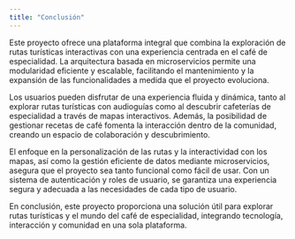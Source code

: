 ```yaml
---
title: "Conclusión"
---
```


Este proyecto ofrece una plataforma integral que combina la exploración de rutas turísticas interactivas con una experiencia centrada en el café de especialidad. La arquitectura basada en microservicios permite una modularidad eficiente y escalable, facilitando el mantenimiento y la expansión de las funcionalidades a medida que el proyecto evoluciona.

Los usuarios pueden disfrutar de una experiencia fluida y dinámica, tanto al explorar rutas turísticas con audioguías como al descubrir cafeterías de especialidad a través de mapas interactivos. Además, la posibilidad de gestionar recetas de café fomenta la interacción dentro de la comunidad, creando un espacio de colaboración y descubrimiento.

El enfoque en la personalización de las rutas y la interactividad con los mapas, así como la gestión eficiente de datos mediante microservicios, asegura que el proyecto sea tanto funcional como fácil de usar. Con un sistema de autenticación y roles de usuario, se garantiza una experiencia segura y adecuada a las necesidades de cada tipo de usuario.

En conclusión, este proyecto proporciona una solución útil para explorar rutas turísticas y el mundo del café de especialidad, integrando tecnología, interacción y comunidad en una sola plataforma.
